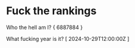 # Fuck the rankings

Who the hell am I?
{ 6887884 }

What fucking year is it?
[ 2024-10-29T12:00:00Z ]
